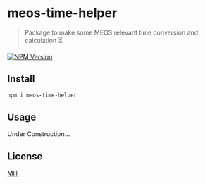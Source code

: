 # meos-time-helper

> Package to make some MEOS relevant time conversion and calculation ⏳

[![NPM Version][npm-image]][npm-url]

## Install

```bash
npm i meos-time-helper
```

## Usage

Under Construction...

## License

[MIT](http://vjpr.mit-license.org)

[npm-image]: https://img.shields.io/npm/v/meos-time-helper.svg
[npm-url]: https://www.npmjs.org/package/meos-time-helper
